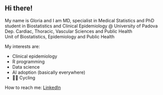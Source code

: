 ## Hi there!
My name is Gloria and I am MD, specialist in Medical Statistics and PhD student in Biostatistics and Clinical Epidemiology @ University of Padova 
Dep. Cardiac, Thoracic, Vascular Sciences and Public Health   
Unit of Biostatistics, Epidemiology and Public Health

My interests are:
- Clinical epidemiology
- R programming
- Data science
- AI adoption (basically everywhere)
- :biking_woman: Cycling

How to reach me: [LinkedIn](https://www.linkedin.com/in/brigiari/)
<!--
**brigiari/brigiari** is a ✨ _special_ ✨ repository because its `README.md` (this file) appears on your GitHub profile.

Here are some ideas to get you started:

- 🔭 I’m currently working on ...
- 🌱 I’m currently learning ...
- 👯 I’m looking to collaborate on ...
- 🤔 I’m looking for help with ...
- 💬 Ask me about ...
- 📫 How to reach me: ...
- 😄 Pronouns: ...
- ⚡ Fun fact: ...
-->
